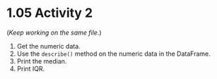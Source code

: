 # 1.05 Activity 2

(_Keep working on the same file._)

1. Get the numeric data.
2. Use the `describe()` method on the numeric data in the DataFrame.
3. Print the median.
4. Print IQR.
